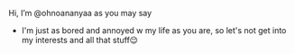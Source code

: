 Hi, I’m @ohnoananyaa as you may say
- I'm just as bored and annoyed w my life as you are, so let's not get into my interests and all that stuff😌
<!---
ohnoananyaa/ohnoananyaa is a ✨ special ✨ repository because its `README.md` (this file) appears on your GitHub profile.
You can click the Preview link to take a look at your changes.
--->
